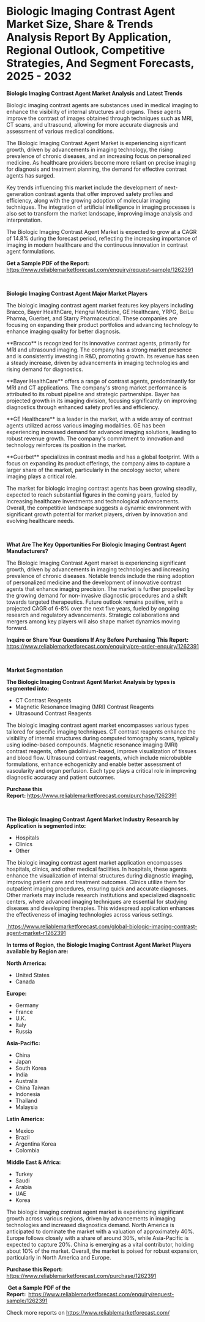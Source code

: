 <p><h1>Biologic Imaging Contrast Agent Market Size, Share & Trends Analysis Report By Application, Regional Outlook, Competitive Strategies, And Segment Forecasts, 2025 - 2032</h1></p><p><strong>Biologic Imaging Contrast Agent Market Analysis and Latest Trends</strong></p>
<p><p>Biologic imaging contrast agents are substances used in medical imaging to enhance the visibility of internal structures and organs. These agents improve the contrast of images obtained through techniques such as MRI, CT scans, and ultrasound, allowing for more accurate diagnosis and assessment of various medical conditions. </p><p>The Biologic Imaging Contrast Agent Market is experiencing significant growth, driven by advancements in imaging technology, the rising prevalence of chronic diseases, and an increasing focus on personalized medicine. As healthcare providers become more reliant on precise imaging for diagnosis and treatment planning, the demand for effective contrast agents has surged. </p><p>Key trends influencing this market include the development of next-generation contrast agents that offer improved safety profiles and efficiency, along with the growing adoption of molecular imaging techniques. The integration of artificial intelligence in imaging processes is also set to transform the market landscape, improving image analysis and interpretation. </p><p>The Biologic Imaging Contrast Agent Market is expected to grow at a CAGR of 14.8% during the forecast period, reflecting the increasing importance of imaging in modern healthcare and the continuous innovation in contrast agent formulations.</p></p>
<p><strong>Get a Sample PDF of the Report:&nbsp;</strong> <a href="https://www.reliablemarketforecast.com/enquiry/request-sample/1262391?utm_campaign=2739&utm_medium=2&utm_source=Github&utm_content=ia&utm_term=24032025&utm_id=biologic-imaging-contrast-agent">https://www.reliablemarketforecast.com/enquiry/request-sample/1262391</a></p>
<p>&nbsp;</p>
<p><strong>Biologic Imaging Contrast Agent Major Market Players</strong></p>
<p><p>The biologic imaging contrast agent market features key players including Bracco, Bayer HealthCare, Hengrui Medicine, GE Healthcare, YRPG, BeiLu Pharma, Guerbet, and Starry Pharmaceutical. These companies are focusing on expanding their product portfolios and advancing technology to enhance imaging quality for better diagnosis.</p><p>**Bracco** is recognized for its innovative contrast agents, primarily for MRI and ultrasound imaging. The company has a strong market presence and is consistently investing in R&D, promoting growth. Its revenue has seen a steady increase, driven by advancements in imaging technologies and rising demand for diagnostics.</p><p>**Bayer HealthCare** offers a range of contrast agents, predominantly for MRI and CT applications. The company's strong market performance is attributed to its robust pipeline and strategic partnerships. Bayer has projected growth in its imaging division, focusing significantly on improving diagnostics through enhanced safety profiles and efficiency.</p><p>**GE Healthcare** is a leader in the market, with a wide array of contrast agents utilized across various imaging modalities. GE has been experiencing increased demand for advanced imaging solutions, leading to robust revenue growth. The company's commitment to innovation and technology reinforces its position in the market.</p><p>**Guerbet** specializes in contrast media and has a global footprint. With a focus on expanding its product offerings, the company aims to capture a larger share of the market, particularly in the oncology sector, where imaging plays a critical role.</p><p>The market for biologic imaging contrast agents has been growing steadily, expected to reach substantial figures in the coming years, fueled by increasing healthcare investments and technological advancements. Overall, the competitive landscape suggests a dynamic environment with significant growth potential for market players, driven by innovation and evolving healthcare needs.</p></p>
<p>&nbsp;</p>
<p><strong>What Are The Key Opportunities For Biologic Imaging Contrast Agent Manufacturers?</strong></p>
<p><p>The Biologic Imaging Contrast Agent market is experiencing significant growth, driven by advancements in imaging technologies and increasing prevalence of chronic diseases. Notable trends include the rising adoption of personalized medicine and the development of innovative contrast agents that enhance imaging precision. The market is further propelled by the growing demand for non-invasive diagnostic procedures and a shift towards targeted therapeutics. Future outlook remains positive, with a projected CAGR of 6-8% over the next five years, fueled by ongoing research and regulatory advancements. Strategic collaborations and mergers among key players will also shape market dynamics moving forward.</p></p>
<p><strong>Inquire or Share Your Questions If Any Before Purchasing This Report:</strong> <a href="https://www.reliablemarketforecast.com/enquiry/pre-order-enquiry/1262391?utm_campaign=2739&utm_medium=2&utm_source=Github&utm_content=ia&utm_term=24032025&utm_id=biologic-imaging-contrast-agent">https://www.reliablemarketforecast.com/enquiry/pre-order-enquiry/1262391</a></p>
<p>&nbsp;</p>
<p><strong>Market Segmentation</strong></p>
<p><strong>The Biologic Imaging Contrast Agent Market Analysis by types is segmented into:</strong></p>
<p><ul><li>CT Contrast Reagents</li><li>Magnetic Resonance Imaging (MRI) Contrast Reagents</li><li>Ultrasound Contrast Reagents</li></ul></p>
<p><p>The biologic imaging contrast agent market encompasses various types tailored for specific imaging techniques. CT contrast reagents enhance the visibility of internal structures during computed tomography scans, typically using iodine-based compounds. Magnetic resonance imaging (MRI) contrast reagents, often gadolinium-based, improve visualization of tissues and blood flow. Ultrasound contrast reagents, which include microbubble formulations, enhance echogenicity and enable better assessment of vascularity and organ perfusion. Each type plays a critical role in improving diagnostic accuracy and patient outcomes.</p></p>
<p><strong>Purchase this Report:&nbsp;</strong><a href="https://www.reliablemarketforecast.com/purchase/1262391?utm_campaign=2739&utm_medium=2&utm_source=Github&utm_content=ia&utm_term=24032025&utm_id=biologic-imaging-contrast-agent">https://www.reliablemarketforecast.com/purchase/1262391</a></p>
<p>&nbsp;</p>
<p><strong>The Biologic Imaging Contrast Agent Market Industry Research by Application is segmented into:</strong></p>
<p><ul><li>Hospitals</li><li>Clinics</li><li>Other</li></ul></p>
<p><p>The biologic imaging contrast agent market application encompasses hospitals, clinics, and other medical facilities. In hospitals, these agents enhance the visualization of internal structures during diagnostic imaging, improving patient care and treatment outcomes. Clinics utilize them for outpatient imaging procedures, ensuring quick and accurate diagnoses. Other markets may include research institutions and specialized diagnostic centers, where advanced imaging techniques are essential for studying diseases and developing therapies. This widespread application enhances the effectiveness of imaging technologies across various settings.</p></p>
<p><a href="https://www.reliablemarketforecast.com/global-biologic-imaging-contrast-agent-market-r1262391?utm_campaign=2739&utm_medium=2&utm_source=Github&utm_content=ia&utm_term=24032025&utm_id=biologic-imaging-contrast-agent">&nbsp;https://www.reliablemarketforecast.com/global-biologic-imaging-contrast-agent-market-r1262391</a></p>
<p><strong>In terms of Region, the Biologic Imaging Contrast Agent Market Players available by Region are:</strong></p>
<p>
    <p> <strong> North America: </strong>
        <ul>
            <li>United States</li>
            <li>Canada</li>
        </ul>
        </p> 
    <p> <strong> Europe: </strong>
        <ul>
            <li>Germany</li>
            <li>France</li>
            <li>U.K.</li>
            <li>Italy</li>
            <li>Russia</li>
        </ul>
        </p> 
    <p> <strong> Asia-Pacific: </strong>
        <ul>
            <li>China</li>
            <li>Japan</li>
            <li>South Korea</li>
            <li>India</li>
            <li>Australia</li>
            <li>China Taiwan</li>
            <li>Indonesia</li>
            <li>Thailand</li>
            <li>Malaysia</li>
        </ul>
        </p> 
    <p> <strong> Latin America: </strong>
        <ul>
            <li>Mexico</li>
            <li>Brazil</li>
            <li>Argentina Korea</li>
            <li>Colombia</li>
        </ul>
        </p> 
    <p> <strong> Middle East & Africa: </strong>
        <ul>
            <li>Turkey</li>
            <li>Saudi</li>
            <li>Arabia</li>
            <li>UAE</li>
            <li>Korea</li>
        </ul>
    </p>
    </p>
<p><p>The biologic imaging contrast agent market is experiencing significant growth across various regions, driven by advancements in imaging technologies and increased diagnostics demand. North America is anticipated to dominate the market with a valuation of approximately 40%. Europe follows closely with a share of around 30%, while Asia-Pacific is expected to capture 20%. China is emerging as a vital contributor, holding about 10% of the market. Overall, the market is poised for robust expansion, particularly in North America and Europe.</p></p>
<p><strong>Purchase this Report: </strong><a href="https://www.reliablemarketforecast.com/purchase/1262391?utm_campaign=2739&utm_medium=2&utm_source=Github&utm_content=ia&utm_term=24032025&utm_id=biologic-imaging-contrast-agent">https://www.reliablemarketforecast.com/purchase/1262391</a></p>
<p>&nbsp;<strong>Get a Sample PDF of the Report:&nbsp;&nbsp;</strong><a href="https://www.reliablemarketforecast.com/enquiry/request-sample/1262391?utm_campaign=2739&utm_medium=2&utm_source=Github&utm_content=ia&utm_term=24032025&utm_id=biologic-imaging-contrast-agent">https://www.reliablemarketforecast.com/enquiry/request-sample/1262391</a></p>
<p><strong></strong></p>
<p>Check more reports on <a href="https://www.reliablemarketforecast.com/?utm_campaign=2739&utm_medium=2&utm_source=Github&utm_content=ia&utm_term=24032025&utm_id=biologic-imaging-contrast-agent">https://www.reliablemarketforecast.com/</a></p>